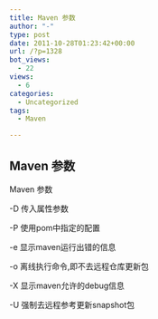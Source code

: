 ```yaml
---
title: Maven 参数
author: "-"
type: post
date: 2011-10-28T01:23:42+00:00
url: /?p=1328
bot_views:
  - 22
views:
  - 6
categories:
  - Uncategorized
tags:
  - Maven

---
```

## Maven 参数
Maven 参数

-D 传入属性参数

-P 使用pom中指定的配置

-e 显示maven运行出错的信息

-o 离线执行命令,即不去远程仓库更新包

-X 显示maven允许的debug信息

-U 强制去远程参考更新snapshot包